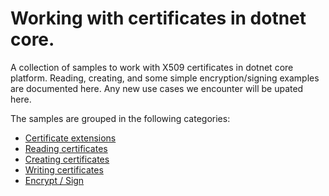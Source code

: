 # Working with certificates in dotnet core.
A collection of samples to work with X509 certificates in dotnet core platform. Reading, creating, and some simple encryption/signing examples are documented here. Any new use cases we encounter will be upated here. 

The samples are grouped in the following categories:
- [Certificate extensions](./CertificateExtensions.md)
- [Reading certificates](./ReadingCertificates.md)
- [Creating certificates](./CreatingCertificates.md)
- [Writing certificates](./WritingCertificates.md)
- [Encrypt / Sign](./EncryptSign.md)

